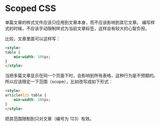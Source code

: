 # Scoped CSS

单篇文章的样式文件应该只应用到文章本身，而不应该影响到其它文章。
编写样式的时候，不应该手动限制样式为当前文章标签，这样会有较大的心智负担。

比较，文章里面可以这样写：

```html
<style>
table {
	min-width: 100px;
}
</style>
```

当把多篇文章显示在同一个页面下时，会影响到所有表格，这种行为是不预期的。
所以应该限定一下范围（scope），比如改写成如下形式：

```html
<style>
article#123 table {
	min-width: 100px;
}
</style>
```

把其范围限制到只对文章（编号为 123）有效。
